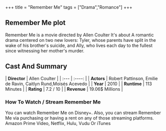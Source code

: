 +++
title = "Remember Me"
tags = ["Drama","Romance"]
+++
## Remember Me plot
Remember Me is a movie directed by Allen Coulter It's about A romantic drama centered on two new lovers: Tyler, whose parents have split in the wake of his brother's suicide, and Ally, who lives each day to the fullest since witnessing her mother's murder.
## Cast And Summary
| **Director**      | Allen Coulter |
    | :---        |    :----:   |
    |  **Actors** | Robert Pattinson, Emilie de Ravin, Caitlyn Rund,Moisés Acevedo |
    | **Year**   | 2010    |
    |  **Runtime** | 113 Minutes |
    |  **Rating** | 7.2 / 10 | 
    |  **Revenue** | 19.06$ Millions |
### How To Watch / Stream Remember Me
You can watch Remember Me on Disney+.
Also, you can stream Remember Me via purchasing or having a rent on any of those streaming platforms.
Amazon Prime Video, Netflix, Hulu, Vudu Or iTunes